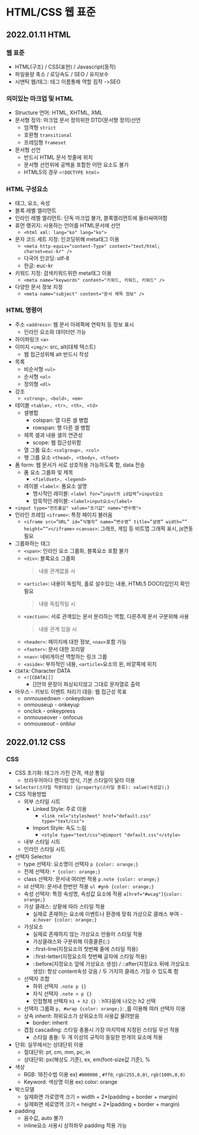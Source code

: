 # HTML/CSS 웹 표준
## 2022.01.11 HTML
### 웹 표준
- HTML(구조) / CSS(표현) / Javascript(동작)
- 파일용량 축소 / 로딩속도 / SEO / 유지보수
- 시맨틱 웹/태그: 태그 이름통해 역할 짐작 ->SEO
### 의미있는 마크업 및 HTML
- Structure 언어: HTML, XHTML, XML
- 문서형 정의: 마크업 문서 정의위한 DTD(문서형 정의)선언
    - 엄격형 `strict`
    - 호환형 `transitional`
    - 프레임형 `frameset`
- 문서형 선언
    - 반드시 HTML 문서 첫줄에 위치
    - 문서형 선언위에 공백을 포함한 어떤 요소도 불가
    - HTML5의 경우 `<!DOCTYPE html>`
### HTML 구성요소
- 태그, 요소, 속성
- 블록 레벨 엘리먼트
- 인라인 레벨 엘리먼트: 단독 마크업 불가, 블록엘리먼트에 둘러싸여야함
- 휴먼 랭귀지: 사용하는 언어를 HTML문서에 선언
    - `<html xml: lang="ko" lang="ko">`
- 문자 코드 세트 지정: 인코딩위해 meta태그 이용
    - `<meta http-equiv="content-Type" content="text/html; charset=euc-kr" />`
    - 다국어 인코딩: utf-8
    - 한글: euc-kr
- 키워드 지정: 검색키워드위한 meta태그 이용
    - `<meta name="keywords" content="키워드, 키워드, 키워드" />`
- 다양한 문서 정보 지정
    - `<meta name="subject" content="문서 제목 정보" />`
### HTML 명령어
- 주소 `<address>`: 웹 문서 아래쪽에 연락처 등 정보 표시
    - 인라인 요소와 데이터만 가능
- 하이퍼링크 `<a>`
- 이미지 `<img/>`: src, alt(대체 텍스트)
    - 웹 접근성위해 alt 반드시 작성
- 목록
    - 비순서형 `<ul>`
    - 순서형 `<ol>`
    - 정의형 `<dl>`
- 강조
    - `<strong>, <bold>, <em>`
- 테이블 `<table>, <tr>, <th>, <td>`
    - 셀병합
        - colspan: 열 다른 셀 병합
        - rowspan: 행 다른 셀 병합
    - 제목 셀과 내용 셀의 연관성
        - scope: 웹 접근성위함
    - 열 그룹 요소: `<colgroup>, <col>`
    - 행 그룹 요소 `<thead>, <tbody>, <tfoot>`
- 폼 form: 웹 문서가 서로 상호작용 가능하도록 함, data 전송
    - 폼 요소 그룹화 및 제목
        - `<fieldset>, <legend>`
    - 레이블 `<label>`: 폼요소 설명
        - 명시적인 레이블: `<label for=”input의 id입력”>input요소`
        - 암묵적인 레이블: `<label>input요소</label>`
- `<input type="컨트롤값" value="초기값" name="변수명">`
- 인라인 프레임 `<iframe>`: 특정 페이지 불러옴
    - `<iframe src=”URL” id=”식별자” name=”변수명” title=”설명” width=”” height=””></iframe>`
 `<canvas>`: 그래프, 게임 등 비트맵 그래픽 표시, js연동 필요
- 그룹화하는 태그
    - `<span>`: 인라인 요소 그룹화, 블록요소 포함 불가
    - `<div>`: 블록요소 그룹화
        > 내용 관계없을 시
    - `<article>`: 내용이 독립적, 홀로 설수있는 내용, HTML5 DOC타입인지 확인필요
        > 내용 독립적일 시 
    - `<section>`: 서로 관계있는 문서 분리하는 역할, 다른주제 문서 구분위해 사용
        > 내용 관계 있을 시
    - `<header>`: 페이지에 대한 정보, `<nav>`포함 가능
    - `<footer>`: 문서 대한 꼬리말
    - `<nav>`: 네비게이션 역할하는 링크 그룹
    - `<aside>`: 부차적인 내용, `<article>`요소의 왼, 바깥쪽에 위치
- `CDATA`: Character DATA
    - `<![CDATA[]]`
        - []안의 문장이 파싱되지않고 그대로 문자열로 출력
- 마우스 - 키보드 이벤트 처리기 대응: 웹 접근성 목표
    - onmousedown - onkeydown
    - onmouseup - onkeyup
    - onclick - onkeypress
    - onmouseover - onfocus
    - onmouseout - onblur

## 2022.01.12 CSS
### CSS
- CSS 초기화: 태그가 가진 간격, 색상 통일
    - 브라우저마다 랜더링 방식, 기본 스타일이 달라 이용
- `Selector(스타일 적용대상) {property(스타일 종류): value(속성값);}`
- CSS 적용방법
    - 외부 스타일 시트
        - Linked Style: 주로 이용 
            - `<link rel="stylesheet" href="default.css" type="text/css">`
        - Import Style: 속도 느림
            - `<style type="text/css">@import "default.css"</style>`
    - 내부 스타일 시트
    - 인라인 스타일 시트
- 선택자 Selector
    - type 선택자: 요소명이 선택자 `p {color: orange;}`
    - 전체 선택자: `* {color: orange;}`
    - class 선택자: 문서내 여러번 적용 `p.note {color: orange;}`
    - id 선택자: 문서내 한번만 적용 `ul #gnb {color: orange;}`
    - 속성 선택자: 특정 속성명, 속성값 요소에 적용 `a[href="#wcag"]{color: orange;}`
    - 가상 클래스: 상황에 따라 스타일 적용
        - 실제로 존재하는 요소에 이벤트나 환경에 맞춰 가상으로 클래스 부여
        -` a:hover {color: orange;}`
    - 가상요소
        - 실제로 존재하지 않는 가상요소 만들어 스타일 적용
        - 가상클래스와 구분위해 이중콜론(::)
        - ::first-line(지정요소의 첫번째 줄에 스타일 적용)
        - ::first-letter(지정요소의 첫번째 글자에 스타일 적용)
        - ::before(지정요소 앞에 가상요소 생성) / ::after(지정요소 뒤에 가상요소 생성): 항상 content속성 갖음 / 두 가지의 클래스 가질 수 있도록 함
    - 선택자 조합
        - 하위 선택자 `.note p {}`
        - 자식 선택자 `.note > p {}`
        - 인접형제 선택자 `h1 + h2 {} `: h1다음에 나오는 h2 선택
    - 선택자 그룹화 `p, #wrap {color: orange;}`: ,를 이용해 여러 선택자 이용
    - 상속 inherit: 하위요소가 상위요소의 사용값 물려받음
        - border: inherit
    - 겹침 cascading: 스타일 충돌시 가장 마지막에 지정된 스타일 우선 적용
        - 스타일 충돌: 두 개 이상의 규칙이 동일한 한개의 요소에 적용
- 단위: 실무에서는 상대단위 이용
    - 절대단위: pt, cm, mm, pc, in
    - 상대단위: px(해상도 기준), ex, em(font-size값 기준), %
- 색상
    - RGB: 16진수법 이용 ex) `#000000` , `#ff0`, `rgb(255,0,0)`, `rgb(100%,0,0)`
    - Keyword: 색상명 이용 ex) color: orange
- 박스모델
    - 실제화면 가로영역 크기 = width + 2*(padding + border + margin)
    - 실제화면 세로영역 크기 = height + 2*(padding + border + margin)
- padding
    - 음수값, auto 불가
    - inline요소 사용시 상하좌우 padding 적용 가능
